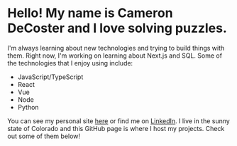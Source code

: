 # Hello! My name is Cameron DeCoster and I love solving puzzles.

I'm always learning about new technologies and trying to build things with them. Right now, I'm working on learning about Next.js and SQL. Some of the technologies that I enjoy using include:

- JavaScript/TypeScript
- React
- Vue
- Node
- Python

You can see my personal site [here](https://camdecoster.dev/) or find me on [LinkedIn](https://www.linkedin.com/in/camerondecoster/). I live in the sunny state of Colorado and this GitHub page is where I host my projects. Check out some of them below!
